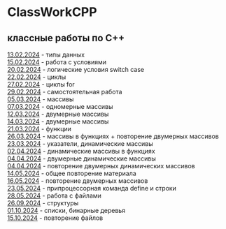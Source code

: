 # ClassWorkCPP
## классные работы по C++
[13.02.2024](https://github.com/RomanLyashenko/ClassWorkCPP/blob/main/13.02.24/ConsoleApplication3.cpp) - типы данных <br>
[15.02.2024](https://github.com/RomanLyashenko/ClassWorkCPP/blob/main/15.02.24/15.02.2024.cpp) - работа с условиями <br>
[20.02.2024](https://github.com/RomanLyashenko/ClassWorkCPP/blob/main/20.02.2024/LyashenkoProject.cpp) - логические условия switch case <br>
[22.02.2024](https://github.com/RomanLyashenko/ClassWorkCPP/blob/main/22.02.2024/ConsoleApplication2.cpp) - циклы <br>
[27.02.2024](https://github.com/RomanLyashenko/ClassWorkCPP/blob/main/27.02.2024/Console27.02.2024.cpp) - циклы for <br>
[29.02.2024](https://github.com/RomanLyashenko/ClassWorkCPP/blob/main/29.02.2024/29.02.2024.cpp) - самостоятельная работа <br>
[05.03.2024](https://github.com/RomanLyashenko/ClassWorkCPP/blob/main/05.03.2024/05.03.2024.cpp) - массивы <br>
[07.03.2024](https://github.com/RomanLyashenko/ClassWorkCPP/blob/main/07.03.2024/07.03.2024.cpp) - одномерные массивы <br>
[12.03.2024](https://github.com/RomanLyashenko/ClassWorkCPP/blob/main/12.03.2024/12.03.2024.cpp) - двумерные массивы <br>
[14.03.2024](https://github.com/RomanLyashenko/ClassWorkCPP/blob/main/14.03.2024/14.03.2024.cpp) - двумерные массивы <br>
[21.03.2024](https://github.com/RomanLyashenko/ClassWorkCPP/blob/main/21.03.2024/21.03.2024.cpp) - функции <br>
[26.03.2024](https://github.com/RomanLyashenko/ClassWorkCPP/blob/main/26.03.2024/26.03.2024.cpp) - массивы в функциях + повторение двумерных массивов <br>
[23.03.2024](https://github.com/RomanLyashenko/ClassWorkCPP/blob/main/28.03.2024/28.03.2024.cpp) - указатели, динамические массивы <br>
[02.04.2024](https://github.com/RomanLyashenko/ClassWorkCPP/blob/main/02.04.2024/02.04.2024.cpp) - динамические массивы в функциях <br>
[04.04.2024](https://github.com/RomanLyashenko/ClassWorkCPP/blob/main/04.04.2024/04.04.2024.cpp) - двумерные динамические массивы <br>
[04.04.2024](https://github.com/RomanLyashenko/ClassWorkCPP/blob/main/09.04.2024/09.04.2024.cpp) - повторение двумерных динамических массивов <br>
[14.05.2024](https://github.com/RomanLyashenko/ClassWorkCPP/blob/main/14.05.2024/14.05.2024.cpp) - общее повторение материала <br>
[16.05.2024](https://github.com/RomanLyashenko/ClassWorkCPP/tree/main/16.05.2024) - повторение двумерных массивов <br>
[23.05.2024](https://github.com/RomanLyashenko/ClassWorkCPP/blob/main/23.05.2024/23.05.2024.cpp) - припроцессорная команда define и строки <br>
[28.05.2024](https://github.com/RomanLyashenko/ClassWorkCPP/blob/main/28.05.2024/28.05.2024.cpp) - работа с файлами <br>
[26.09.2024](https://github.com/RomanLyashenko/ClassWorkCPP/blob/main/26.09.2024/ConsoleApplication1.cpp) - структуры <br>
[01.10.2024](https://github.com/RomanLyashenko/ClassWorkCPP/blob/main/01.10.2024/01.10.2024.cpp) - списки, бинарные деревья <br>
[15.10.2024](https://github.com/RomanLyashenko/ClassWorkCPP/blob/main/15.10.2024/15.10.2024.cpp) - повторение файлов



